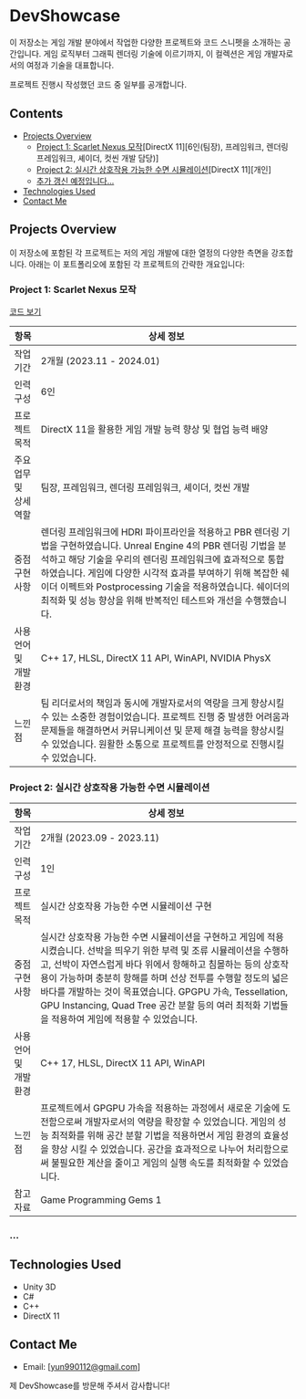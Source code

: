 # DevShowcase

이 저장소는 게임 개발 분야에서 작업한 다양한 프로젝트와 코드 스니펫을 소개하는 공간입니다. 게임 로직부터 그래픽 렌더링 기술에 이르기까지, 이 컬렉션은 게임 개발자로서의 여정과 기술을 대표합니다.

프로젝트 진행시 작성했던 코드 중 일부를 공개합니다.

## Contents

- [Projects Overview](#projects-overview)
  - [Project 1: Scarlet Nexus 모작](#project-1-scarlet-nexus-모작)[DirectX 11][6인(팀장), 프레임워크, 렌더링 프레임워크, 셰이더, 컷씬 개발 담당)]
  - [Project 2: 실시간 상호작용 가능한 수면 시뮬레이션](#project-2-실시간-상호작용-가능한-수면-시뮬레이션)[DirectX 11][개인]
  - [추가 갱신 예정입니다...](#)
- [Technologies Used](#technologies-used)
- [Contact Me](#contact-me)

## Projects Overview

이 저장소에 포함된 각 프로젝트는 저의 게임 개발에 대한 열정의 다양한 측면을 강조합니다. 아래는 이 포트폴리오에 포함된 각 프로젝트의 간략한 개요입니다:

### Project 1: Scarlet Nexus 모작

[코드 보기](https://github.com/NaYoonYeol/DevShowcase/tree/main/Project_1_Scarlet_Nexus_%EB%AA%A8%EC%9E%91)

| 항목 | 상세 정보 |
| --- | --- |
| 작업 기간 | 2개월 (2023.11 - 2024.01) |
| 인력 구성 | 6인 |
| 프로젝트 목적 | DirectX 11을 활용한 게임 개발 능력 향상 및 협업 능력 배양 |
| 주요업무 및 상세역할 | 팀장, 프레임워크, 렌더링 프레임워크, 셰이더, 컷씬 개발 |
| 중점 구현 사항 | 렌더링 프레임워크에 HDRI 파이프라인을 적용하고 PBR 렌더링 기법을 구현하였습니다. Unreal Engine 4의 PBR 렌더링 기법을 분석하고 해당 기술을 우리의 렌더링 프레임워크에 효과적으로 통합하였습니다. 게임에 다양한 시각적 효과를 부여하기 위해 복잡한 쉐이더 이펙트와 Postprocessing 기술을 적용하였습니다. 쉐이더의 최적화 및 성능 향상을 위해 반복적인 테스트와 개선을 수행했습니다. |
| 사용언어 및 개발환경 | C++ 17, HLSL, DirectX 11 API, WinAPI, NVIDIA PhysX |
| 느낀점 | 팀 리더로서의 책임과 동시에 개발자로서의 역량을 크게 향상시킬 수 있는 소중한 경험이었습니다. 프로젝트 진행 중 발생한 어려움과 문제들을 해결하면서 커뮤니케이션 및 문제 해결 능력을 향상시킬 수 있었습니다. 원활한 소통으로 프로젝트를 안정적으로 진행시킬 수 있었습니다. |

### Project 2: 실시간 상호작용 가능한 수면 시뮬레이션

| 항목 | 상세 정보 |
| --- | --- |
| 작업 기간 | 2개월 (2023.09 - 2023.11) |
| 인력 구성 | 1인 |
| 프로젝트 목적 | 실시간 상호작용 가능한 수면 시뮬레이션 구현 |
| 중점 구현 사항 | 실시간 상호작용 가능한 수면 시뮬레이션을 구현하고 게임에 적용 시켰습니다. 선박을 띄우기 위한 부력 및 조류 시뮬레이션을 수행하고, 선박이 자연스럽게 바다 위에서 항해하고 침몰하는 등의 상호작용이 가능하며 충분히 항해를 하며 선상 전투를 수행할 정도의 넓은 바다를 개발하는 것이 목표였습니다. GPGPU 가속, Tessellation, GPU Instancing, Quad Tree 공간 분할 등의 여러 최적화 기법들을 적용하여 게임에 적용할 수 있었습니다. |
| 사용언어 및 개발환경 | C++ 17, HLSL, DirectX 11 API, WinAPI |
| 느낀점 | 프로젝트에서 GPGPU 가속을 적용하는 과정에서 새로운 기술에 도전함으로써 개발자로서의 역량을 확장할 수 있었습니다. 게임의 성능 최적화를 위해 공간 분할 기법을 적용하면서 게임 환경의 효율성을 향상 시킬 수 있었습니다. 공간을 효과적으로 나누어 처리함으로써 불필요한 계산을 줄이고 게임의 실행 속도를 최적화할 수 있었습니다. |
| 참고자료 | Game Programming Gems 1 |

### ...

## Technologies Used

- Unity 3D
- C#
- C++
- DirectX 11

## Contact Me

- Email: [yun990112@gmail.com]

제 DevShowcase를 방문해 주셔서 감사합니다!
